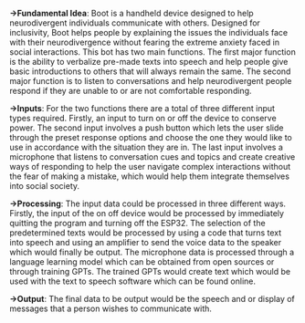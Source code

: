 **->Fundamental Idea**:
Boot is a handheld device designed to help neurodivergent individuals communicate with others. Designed for inclusivity, Boot helps people by explaining the issues the individuals face with their neurodivergence without fearing the extreme anxiety faced in social interactions. This bot has two main functions. The first major function is the ability to verbalize pre-made texts into speech and help people give basic introductions to others that will always remain the same. The second major function is to listen to conversations and help neurodivergent people respond if they are unable to or are not comfortable responding. 


**->Inputs**:
For the two functions there are a total of three different input types required. Firstly, an input to turn on or off the device to conserve power. The second input involves a push button which lets the user slide through the preset response options and choose the one they would like to use in accordance with the situation they are in. The last input involves a microphone that listens to conversation cues and topics and create creative ways of responding to help the user navigate complex interactions without the fear of making a mistake, which would help them integrate themselves into social society. 


**->Processing**:
The input data could be processed in three different ways. Firstly, the input of the on off device would be processed by immediately quitting the program and turning off the ESP32. The selection of the predetermined texts would be processed by using a code that turns text into speech and using an amplifier to send the voice data to the speaker which would finally be output. The microphone data is processed through a language learning model which can be obtained from open sources or through training GPTs. The trained GPTs would create text which would be used with the text to speech software which can be found online.


**->Output**:
The final data to be output would be the speech and or display of messages that a person wishes to communicate with.


